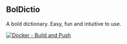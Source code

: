 ## BolDictio

A bold dictionary. Easy, fun and intuitive to use.

[![Docker - Build and Push](https://github.com/anadinema99/boldictio/actions/workflows/build.yml/badge.svg)](https://github.com/anadinema99/boldictio/actions/workflows/build.yml)